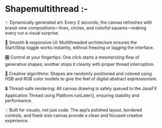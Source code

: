# Shapemultithread :- 

✨ Dynamically generated art: Every 2 seconds, the canvas refreshes with brand-new compositions—lines, circles, and colorful squares—making every run a visual surprise.

🚀 Smooth & responsive UI: Multithreaded architecture ensures the Start/Stop toggle works instantly, without freezing or lagging the interface.

🎛️ Control at your fingertips: One click starts a mesmerizing flow of generative shapes; another stops it cleanly with proper thread interruption.

🎨 Creative algorithms: Shapes are randomly positioned and colored using HSB and RGB color models to give the feel of digital abstract expressionism.

🔒 Thread-safe rendering: All canvas drawing is safely queued to the JavaFX Application Thread using Platform.runLater(), ensuring stability and performance.

💡 Built for visuals, not just code: The app’s polished layout, bordered controls, and fixed-size canvas provide a clean and focused creative experience.
